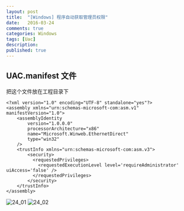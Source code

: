 ```yaml
---
layout: post
title:  "[Windows] 程序自动获取管理员权限"
date:   2016-03-24
comments: true
categories: Windows
tags: [Uac]
description:
published: true
---
```


## UAC.manifest 文件

把这个文件放在工程目录下

```
<?xml version="1.0" encoding="UTF-8" standalone="yes"?>
<assembly xmlns="urn:schemas-microsoft-com:asm.v1" manifestVersion="1.0">
    <assemblyIdentity
        version="1.0.0.0"
        processorArchitecture="x86"
        name="Microsoft.Winweb.EthernetDirect"
        type="win32"
    />
    <trustInfo xmlns="urn:schemas-microsoft-com:asm.v3">
        <security>
          <requestedPrivileges>
            <requestedExecutionLevel level='requireAdministrator' uiAccess='false' />
          </requestedPrivileges>
        </security>
    </trustInfo>
</assembly>
```

<img src="{{ site.url }}/images/201603/24_01.png" alt="24_01" />

<img src="{{ site.url }}/images/201603/24_02.png" alt="24_02" />
